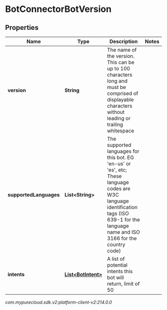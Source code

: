 # BotConnectorBotVersion


## Properties

| Name | Type | Description | Notes |
| ------------ | ------------- | ------------- | ------------- |
| **version** | **String** | The name of the version. This can be up to 100 characters long and must be comprised of displayable characters without leading or trailing whitespace |  |
| **supportedLanguages** | **List&lt;String&gt;** | The supported languages for this bot. EG 'en-us' or 'es', etc; These language codes are W3C language identification tags (ISO 639-1 for the language name and ISO 3166 for the country code) |  |
| **intents** | [**List&lt;BotIntent&gt;**](BotIntent) | A list of potential intents this bot will return, limit of 50 |  |




_com.mypurecloud.sdk.v2:platform-client-v2:214.0.0_
